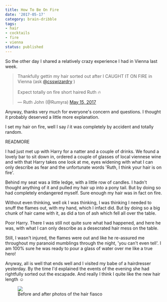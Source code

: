 ```yaml
---
title: How To Be On Fire
date: '2017-05-17'
category: brain-dribble
tags:
- hair
- cocktails
- fire
- vienna
status: published
---
```


So the other day I shared a relatively crazy experience I had in Vienna last week.

<blockquote class="twitter-tweet" data-partner="tweetdeck"><p lang="en" dir="ltr">Thankfully gettin my hair sorted out after I CAUGHT IT ON FIRE in Vienna (ask <a href="https://twitter.com/csswizardry">@csswizardry</a> )<br><br>Expect totally on fire short haired Ruth 🔥</p>&mdash; Ruth John (@Rumyra) <a href="https://twitter.com/Rumyra/status/864100996422696960">May 15, 2017</a></blockquote>
<script async src="//platform.twitter.com/widgets.js" charset="utf-8"></script>

Anyway, thanks very much for everyone's concern and questions. I thought it probably deserved a little more explanation.

I set my hair on fire, well I say *I* it was completely by accident and totally random.

READMORE

I had just met up with Harry for a natter and a couple of drinks. We found a lovely bar to sit down in, ordered a couple of glasses of local viennese wine and with that Harry takes one look at me, eyes widening with what I can only describe as fear and the unfortunate words 'Ruth, I think your hair is on fire'.

Behind my seat was a little ledge, with a little row of candles. I hadn't thought anything of it and pulled my hair up into a pony tail. But by doing so had completely endangered myself. Sure enough my hair was in fact on fire.

Without even thinking, well ok I was thinking, I was thinking I needed to snuff the flames out, with my hand, which I infact did. But by doing so a big chunk of hair came with it, as did a ton of ash which fell all over the table.

Poor Harry. There I was still not quite sure what had happened, and here he was, with what I can only describe as a desecrated hair mess on the table.

Still, I wasn't injured, the flames were out and like he re-assured me throughout my paranoid mumblings through the night, 'you can't even tell'. I am 100% sure he was ready to pour a glass of water over me like a true hero!

Anyway, all is well that ends well and I visited my babe of a hairdresser yesterday. By the time I'd explained the events of the evening she had rightfully sorted out the escapade. And really I think I quite like the new hair length ☺️

<figure class="media-feature">
  <img src="media/hair.jpg" />
  <figcaption>Before and after photos of the hair fiasco</figcaption>
</figure>



